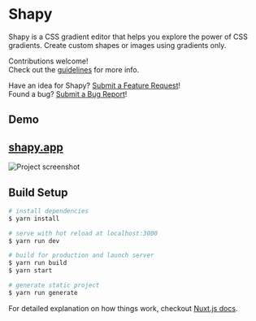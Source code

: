# Shapy

Shapy is a CSS gradient editor that helps you explore the power of CSS gradients. Create custom shapes or images using gradients only.

Contributions welcome!  
Check out the [guidelines](./.github/CONTRIBUTING.md) for more info.

Have an idea for Shapy? [Submit a Feature Request](https://github.com/vicbergquist/shapy/issues/new?template=feature_request.md)!  
Found a bug? [Submit a Bug Report](https://github.com/vicbergquist/shapy/issues/new?template=bug_report.md)!

## Demo

## [shapy.app](https://shapy.app/)

![Project screenshot](./docs/assets/shapyapp.png)

## Build Setup

``` bash
# install dependencies
$ yarn install

# serve with hot reload at localhost:3000
$ yarn run dev

# build for production and launch server
$ yarn run build
$ yarn start

# generate static project
$ yarn run generate
```

For detailed explanation on how things work, checkout [Nuxt.js docs](https://nuxtjs.org).
